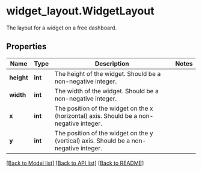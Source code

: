 # widget_layout.WidgetLayout

The layout for a widget on a free dashboard.
## Properties
Name | Type | Description | Notes
------------ | ------------- | ------------- | -------------
**height** | **int** | The height of the widget. Should be a non-negative integer. | 
**width** | **int** | The width of the widget. Should be a non-negative integer. | 
**x** | **int** | The position of the widget on the x (horizontal) axis. Should be a non-negative integer. | 
**y** | **int** | The position of the widget on the y (vertical) axis. Should be a non-negative integer. | 

[[Back to Model list]](../README.md#documentation-for-models) [[Back to API list]](../README.md#documentation-for-api-endpoints) [[Back to README]](../README.md)


